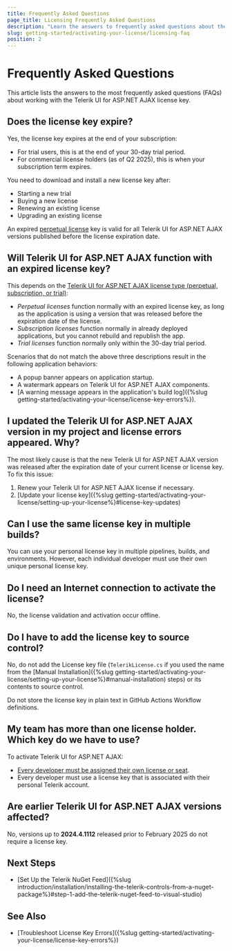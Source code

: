 ```yaml
---
title: Frequently Asked Questions
page_title: Licensing Frequently Asked Questions
description: "Learn the answers to frequently asked questions about the Telerik UI for ASP.NET AJAX licensing."
slug: getting-started/activating-your-license/licensing-faq
position: 2
---
```


# Frequently Asked Questions

This article lists the answers to the most frequently asked questions (FAQs) about working with the Telerik UI for ASP.NET AJAX license key.

## Does the license key expire?

Yes, the license key expires at the end of your subscription:

* For trial users, this is at the end of your 30-day trial period.
* For commercial license holders (as of Q2 2025), this is when your subscription term expires. 

You need to download and install a new license key after:

* Starting a new trial
* Buying a new license
* Renewing an existing license
* Upgrading an existing license

An expired [perpetual license](https://www.telerik.com/purchase/faq/licensing-purchasing#licensing) key is valid for all Telerik UI for ASP.NET AJAX versions published before the license expiration date.

## Will Telerik UI for ASP.NET AJAX function with an expired license key?

This depends on the [Telerik UI for ASP.NET AJAX license type (perpetual, subscription, or trial)](https://www.telerik.com/purchase/faq/licensing-purchasing#licensing):

* *Perpetual licenses* function normally with an expired license key, as long as the application is using a version that was released before the expiration date of the license.
* *Subscription licenses* function normally in already deployed applications, but you cannot rebuild and republish the app.
* *Trial licenses* function normally only within the 30-day trial period.

Scenarios that do not match the above three descriptions result in the following application behaviors:

* A popup banner appears on application startup.
* A watermark appears on Telerik UI for ASP.NET AJAX components.
* [A warning message appears in the application's build log]({%slug getting-started/activating-your-license/license-key-errors%}).

## I updated the Telerik UI for ASP.NET AJAX version in my project and license errors appeared. Why?

The most likely cause is that the new Telerik UI for ASP.NET AJAX version was released after the expiration date of your current license or license key. To fix this issue:

1. Renew your Telerik UI for ASP.NET AJAX license if necessary.
1. [Update your license key]({%slug getting-started/activating-your-license/setting-up-your-license%}#license-key-updates)

## Can I use the same license key in multiple builds?

You can use your personal license key in multiple pipelines, builds, and environments. However, each individual developer must use their own unique personal license key.

## Do I need an Internet connection to activate the license?

No, the license validation and activation occur offline.

## Do I have to add the license key to source control?

No, do not add the License key file (`TelerikLicense.cs` if you used the name from the [Manual Installation]({%slug getting-started/activating-your-license/setting-up-your-license%}#manual-installation) steps) or its contents to source control.

Do not store the license key in plain text in GitHub Actions Workflow definitions.

## My team has more than one license holder. Which key do we have to use?

To activate Telerik UI for ASP.NET AJAX:

* [Every developer must be assigned their own license or seat](https://www.telerik.com/purchase/faq/licensing-purchasing).
* Every developer must use a license key that is associated with their personal Telerik account.

## Are earlier Telerik UI for ASP.NET AJAX versions affected?

No, versions up to **2024.4.1112** released prior to February 2025 do not require a license key.

## Next Steps

* [Set Up the Telerik NuGet Feed]({%slug introduction/installation/installing-the-telerik-controls-from-a-nuget-package%}#step-1-add-the-telerik-nuget-feed-to-visual-studio)

## See Also

* [Troubleshoot License Key Errors]({%slug getting-started/activating-your-license/license-key-errors%})
